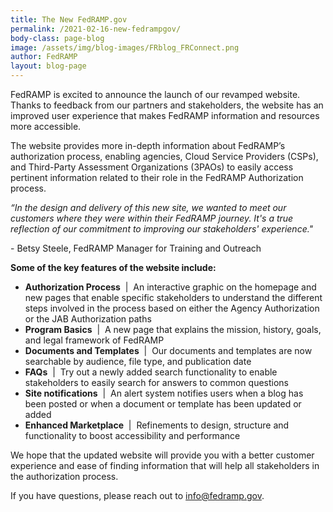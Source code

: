 ```yaml
---
title: The New FedRAMP.gov
permalink: /2021-02-16-new-fedrampgov/
body-class: page-blog
image: /assets/img/blog-images/FRblog_FRConnect.png
author: FedRAMP
layout: blog-page
---
```

FedRAMP is excited to announce the launch of our revamped website. Thanks to feedback from our partners and stakeholders, the website has an improved user experience that makes FedRAMP information and resources more accessible.

The website provides more in-depth information about FedRAMP’s authorization process, enabling agencies, Cloud Service Providers (CSPs), and Third-Party Assessment Organizations (3PAOs) to easily access pertinent information related to their role in the FedRAMP Authorization process.

<em>“In the design and delivery of this new site, we wanted to meet our customers where they were within their FedRAMP journey. It's a true reflection of our commitment to improving our stakeholders' experience."</em>

<span style="text-align: right;padding-top: 10px">- Betsy Steele, FedRAMP Manager for Training and Outreach</span>

<span style="padding-top: 24px"><strong>Some of the key features of the website include:</strong></span>

- <strong>Authorization Process</strong>&nbsp;&nbsp;&verbar;&nbsp; An interactive graphic on the homepage and new pages that enable specific stakeholders to understand the different steps involved in the process based on either the Agency Authorization or the JAB Authorization paths
- <strong>Program Basics</strong>&nbsp;&nbsp;&verbar;&nbsp; A new page that explains the mission, history, goals, and legal framework of FedRAMP 
- <strong>Documents and Templates</strong>&nbsp;&nbsp;&verbar;&nbsp; Our documents and templates are now searchable by audience, file type, and publication date
- <strong>FAQs</strong>&nbsp;&nbsp;&verbar;&nbsp; Try out a newly added search functionality to enable stakeholders to easily search for answers to common questions
- <strong>Site notifications</strong>&nbsp;&nbsp;&verbar;&nbsp; An alert system notifies users when a blog has been posted or when a document or template has been updated or added
- <strong>Enhanced Marketplace</strong>&nbsp;&nbsp;&verbar;&nbsp; Refinements to design, structure and functionality to boost accessibility and performance

We hope that the updated website will provide you with a better customer experience and ease of finding information that will help all stakeholders in the authorization process.

If you have questions, please reach out to <a href="mailto:info@fedramp.gov">info@fedramp.gov</a>. 
